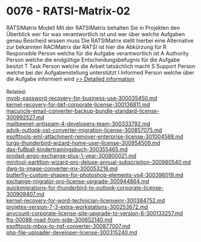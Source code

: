 # 0076 - RATSI-Matrix-02
RATSIMatrix Modell Mit der RATSIMatrix behalten Sie in Projekten den Überblick wer für was verantwortlich ist und wer über welche Aufgaben genau Bescheid wissen muss Die RATSIMatrix stellt hierbei eine Alternative zur bekannten RACIMatrix dar RATSI ist hier die Abkürzung für R Responsible Person welche für die Aufgabe verantwortlich ist A Authority Person welche die endgültige Entscheidungsbefugnis für die Aufgabe besitzt T Task Person welche die Arbeit tatsächlich macht S Support Person welche bei der Aufgabenstellung unterstützt I Informed Person welche über die Aufgabe informiert wird
[>> Detailed information](https://secure.shareit.com/shareit/product.html?productid=300951616&affiliateid=200057808)<br/><br/>Related:
<br />[myob-password-recovery-for-business-use-300035450.md](https://github.com/downloadplanet/downloadplanet/blob/main/myob-password-recovery-for-business-use-300035450.md)<br />[kernel-recovery-for-bkf-corporate-license-300136811.md](https://github.com/downloadplanet/downloadplanet/blob/main/kernel-recovery-for-bkf-corporate-license-300136811.md)<br />[macuncle-email-converter-backup-bundle-standard-license-300992527.md](https://github.com/downloadplanet/downloadplanet/blob/main/macuncle-email-converter-backup-bundle-standard-license-300992527.md)<br />[mailbeenet-antispam-4-developers-team-300333792.md](https://github.com/downloadplanet/downloadplanet/blob/main/mailbeenet-antispam-4-developers-team-300333792.md)<br />[advik-outlook-ost-converter-migration-license-300857075.md](https://github.com/downloadplanet/downloadplanet/blob/main/advik-outlook-ost-converter-migration-license-300857075.md)<br />[esofttools-eml-attachment-remover-enterprise-license-301004588.md](https://github.com/downloadplanet/downloadplanet/blob/main/esofttools-eml-attachment-remover-enterprise-license-301004588.md)<br />[turgs-thunderbird-wizard-home-user-license-300954509.md](https://github.com/downloadplanet/downloadplanet/blob/main/turgs-thunderbird-wizard-home-user-license-300954509.md)<br />[das-fußball-kindertrainingsbuch-300355465.md](https://github.com/downloadplanet/downloadplanet/blob/main/das-fußball-kindertrainingsbuch-300355465.md)<br />[prodad-ango-exchange-plus-1-year-300900021.md](https://github.com/downloadplanet/downloadplanet/blob/main/prodad-ango-exchange-plus-1-year-300900021.md)<br />[minitool-partition-wizard-pro-deluxe-annual-subscription-300980540.md](https://github.com/downloadplanet/downloadplanet/blob/main/minitool-partition-wizard-pro-deluxe-annual-subscription-300980540.md)<br />[dwg-to-image-converter-mx-300053216.md](https://github.com/downloadplanet/downloadplanet/blob/main/dwg-to-image-converter-mx-300053216.md)<br />[butterfly-custom-shapes-for-photoshop-elements-vs4-300396019.md](https://github.com/downloadplanet/downloadplanet/blob/main/butterfly-custom-shapes-for-photoshop-elements-vs4-300396019.md)<br />[exchange-migrator-pro-license-upgrade-300944864.md](https://github.com/downloadplanet/downloadplanet/blob/main/exchange-migrator-pro-license-upgrade-300944864.md)<br />[quickmigrations-for-thunderbird-to-outlook-corporate-license-300909407.md](https://github.com/downloadplanet/downloadplanet/blob/main/quickmigrations-for-thunderbird-to-outlook-corporate-license-300909407.md)<br />[kernel-recovery-for-word-technician-licenseinr-300384752.md](https://github.com/downloadplanet/downloadplanet/blob/main/kernel-recovery-for-word-technician-licenseinr-300384752.md)<br />[projetex-version-7-3-extra-workstations-300253672.md](https://github.com/downloadplanet/downloadplanet/blob/main/projetex-version-7-3-extra-workstations-300253672.md)<br />[anycount-corporate-license-site-upgrade-to-version-6-300133257.md](https://github.com/downloadplanet/downloadplanet/blob/main/anycount-corporate-license-site-upgrade-to-version-6-300133257.md)<br />[ftg-00088-road-from-side-300652140.md](https://github.com/downloadplanet/downloadplanet/blob/main/ftg-00088-road-from-side-300652140.md)<br />[esofttools-mbox-to-nsf-converter-300877007.md](https://github.com/downloadplanet/downloadplanet/blob/main/esofttools-mbox-to-nsf-converter-300877007.md)<br />[php-file-uploader-developer-license-300315240.md](https://github.com/downloadplanet/downloadplanet/blob/main/php-file-uploader-developer-license-300315240.md)
